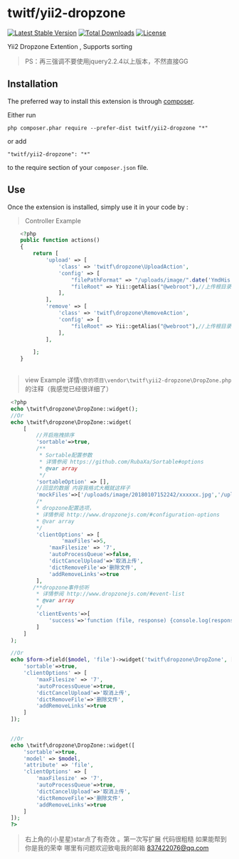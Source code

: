 twitf/yii2-dropzone
==============
[![Latest Stable Version](https://poser.pugx.org/twitf/yii2-dropzone/v/stable)](https://packagist.org/packages/twitf/yii2-dropzone)  [![Total Downloads](https://poser.pugx.org/twitf/yii2-dropzone/downloads)](https://packagist.org/packages/twitf/yii2-dropzone)  [![License](https://poser.pugx.org/twitf/yii2-dropzone/license)](https://packagist.org/packages/twitf/yii2-dropzone)


Yii2 Dropzone Extention , Supports sorting
> PS：再三强调不要使用jquery2.2.4以上版本，不然直接GG

Installation
------------

The preferred way to install this extension is through [composer](http://getcomposer.org/download/).

Either run

```
php composer.phar require --prefer-dist twitf/yii2-dropzone "*"
```

or add

```
"twitf/yii2-dropzone": "*"
```

to the require section of your `composer.json` file.


Use
-----

Once the extension is installed, simply use it in your code by  :

>Controller Example

```php
    <?php
    public function actions()
    {
        return [
            'upload' => [
                'class' => 'twitf\dropzone\UploadAction',
                'config' => [
                    "filePathFormat" => "/uploads/image/".date('YmdHis').'/', //上传保存路径
                    "fileRoot" => Yii::getAlias("@webroot"),//上传根目录
                ],
            ],
            'remove' => [
                'class' => 'twitf\dropzone\RemoveAction',
                'config' => [
                    "fileRoot" => Yii::getAlias("@webroot"),//上传根目录
                ],
            ],

        ];
    }
   
   ```
    
>view Example   详情`\你的项目\vendor\twitf\yii2-dropzone\DropZone.php`的注释（我感觉已经很详细了）
    
   ```php
    <?php
    echo \twitf\dropzone\DropZone::widget();
    //Or
    echo \twitf\dropzone\DropZone::widget(
        [
            //开启拖拽排序        
            'sortable'=>true,
            /**
             * Sortable配置参数
             * 详情参阅 https://github.com/RubaXa/Sortable#options
             * @var array
             */
            'sortableOption' => [],
            //回显的数据 内容我格式大概就这样子
            'mockFiles'=>['/uploads/image/20180107152242/xxxxxx.jpg','/uploads/image/20180107152242/xxxxxxx.jpg'],
            /*
            * dropzone配置选项，
            * 详情参阅 http://www.dropzonejs.com/#configuration-options
            * @var array
            */
            'clientOptions' => [
                    'maxFiles'=>5,
                'maxFilesize' => '7',
                'autoProcessQueue'=>false,
                'dictCancelUpload'=>'取消上传',
                'dictRemoveFile'=>'删除文件',
                'addRemoveLinks'=>true
            ],
           /**dropzone事件侦听
            * 详情参阅 http://www.dropzonejs.com/#event-list
            * @var array
            */
            'clientEvents'=>[
                'success'=>'function (file, response) {console.log(response)}',
            ]
        ]
    );

    //Or
    echo $form->field($model, 'file')->widget('twitf\dropzone\DropZone', [
        'sortable'=>true,
        'clientOptions' => [
            'maxFilesize' => '7',
            'autoProcessQueue'=>true,
            'dictCancelUpload'=>'取消上传',
            'dictRemoveFile'=>'删除文件',
            'addRemoveLinks'=>true
        ]
    ]);

    
    //Or
    echo \twitf\dropzone\DropZone::widget([
        'sortable'=>true,
        'model' => $model,
        'attribute' => 'file',
        'clientOptions' => [
            'maxFilesize' => '7',
            'autoProcessQueue'=>true,
            'dictCancelUpload'=>'取消上传',
            'dictRemoveFile'=>'删除文件',
            'addRemoveLinks'=>true
        ]
    ]);
    ?>

   ```

> 右上角的(小星星)star点了有奇效 。第一次写扩展 代码很粗糙 如果能帮到你是我的荣幸 哪里有问题欢迎致电我的邮箱 837422076@qq.com

    
